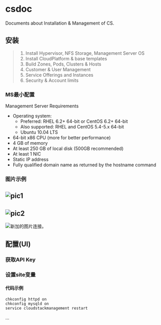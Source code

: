# csdoc
Documents about Installation &amp; Management of CS.

## 安装

> 1. Install Hypervisor, NFS Storage, Management Server OS
> 2. Install CloudPlatform & base templates
> 3. Build Zones, Pods, Clusters & Hosts
> 4. Customer & User Management
> 5. Service Offerings and Instances
> 6. Security & Account limits

### MS最小配置
Management Server Requirements
+ Operating system:
	+ Preferred: RHEL 6.2+ 64-bit or CentOS 6.2+ 64-bit
	+ Also supported: RHEL and CentOS 5.4-5.x 64-bit
	+ Ubuntu 10.04 LTS
+ 64-bit x86 CPU (more for better performance)
+ 4 GB of memory
+ At least 250 GB of local disk (500GB recommended)
+ At least 1 NIC
+ Static IP address
+ Fully qualified domain name as returned by the hostname command

### 图片示例

![pic1][1]
---
![pic2][2]
---
![](https://raw.github.com/akinari/csdoc/master/screenshots/ss1.png "新加的图片连接。")


## 配置(UI)


### 获取API Key

### 设置**site**变量 


#### 代码示例
```
chkconfig httpd on
chkconfig mysqld on
service cloudstackmanagement restart
```
...

[1]: https://raw.github.com/akinari/csdoc/master/screenshots/ss1.png "pic1 link" 
[2]: https://raw.github.com/akinari/csdoc/master/screenshots/ss1.png "pic2 link" 
